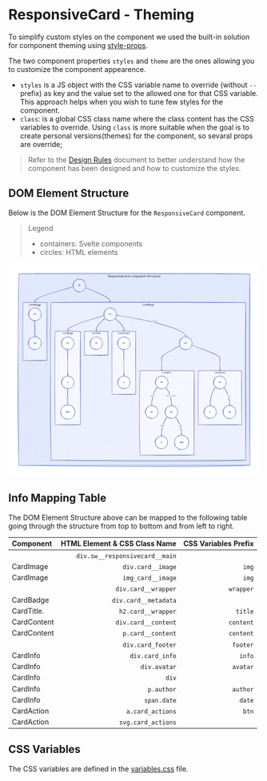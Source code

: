 # ResponsiveCard - Theming

To simplify custom styles on the component we used the built-in solution for component theming using [style-props].

The two component properties `styles` and `theme` are the ones allowing you to customize the component appearence.

- `styles` is a JS object with the CSS variable name to override (without `--` prefix) as key and the value set to the allowed one for that CSS variable. This approach helps when you wish to tune few styles for the component.
- `class`: is a global CSS class name where the class content has the CSS variables to override. Using `class` is more suitable when the goal is to create personal versions(themes) for the component, so sevaral props are override;

> Refer to the [Design Rules] document to better understand how the component has been designed and how to customize the styles.

## DOM Element Structure

Below is the DOM Element Structure for the `ResponsiveCard` component.

> Legend
>
> - containers: Svelte components
> - circles: HTML elements

![ResponsiveCard](./assets/images/component_structure.png "ResponsiveCard Component - DOM Element Structure")

## Info Mapping Table

The DOM Element Structure above can be mapped to the following table going through the structure from top to bottom and from left to right.

| Component   | HTML Element & CSS Class Name  | CSS Variables Prefix |
| :---------- | -----------------------------: | -------------------: |
|             | `div.sw__responsivecard__main` |                      |
| CardImage   | `div.card__image`              | `img`                |
| CardImage   | `img_card__image`              | `img`                |
|             | `div.card__wrapper`            | `wrapper`            |
| CardBadge   | `div.card__metadata`           |                      |
| CardTitle.  | `h2.card__wrapper`             | `title`              |
| CardContent | `div.card__content`            | `content`            |
| CardContent | `p.card__content`              | `content`            |
|             | `div.card_footer`              | `footer`             |
| CardInfo    | `div.card_info`                | `info`               |
| CardInfo    | `div.avatar`                   | `avatar`             |
| CardInfo    | `div`                          |                      |
| CardInfo    | `p.author`                     | `author`             |
| CardInfo    | `span.date`                    | `date`               |
| CardAction  | `a.card_actions`               | `btn`                |
| CardAction  | `svg.card_actions`             |                      |

## CSS Variables

The CSS variables are defined in the [variables.css](../../styles/components/responsivecard/variables.css) file.

<!-- Resources -->
[style-props]: https://svelte.dev/docs#template-syntax-component-directives---style-props
[Design Rules]: https://github.com/sveltinio/components-library/blob/main/docs/design-rules.md
